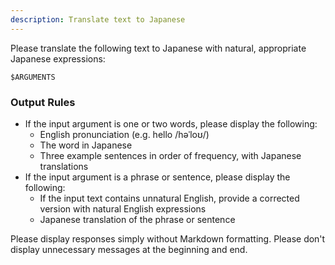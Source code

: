 ```yaml
---
description: Translate text to Japanese
---
```


Please translate the following text to Japanese with natural, appropriate Japanese expressions:

```
$ARGUMENTS
```

### Output Rules

- If the input argument is one or two words, please display the following:
  - English pronunciation (e.g. hello /həˈloʊ/)
  - The word in Japanese
  - Three example sentences in order of frequency, with Japanese translations
- If the input argument is a phrase or sentence, please display the following:
  - If the input text contains unnatural English, provide a corrected version with natural English expressions
  - Japanese translation of the phrase or sentence

Please display responses simply without Markdown formatting.
Please don't display unnecessary messages at the beginning and end.

